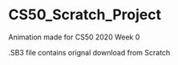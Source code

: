 # CS50_Scratch_Project
Animation made for CS50 2020 Week 0

.SB3 file contains orignal download from Scratch

